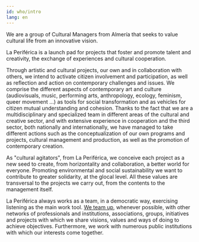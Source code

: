```yaml
---
id: who/intro
lang: en
---
```


We are a group of Cultural Managers from Almería that seeks to value cultural
life from an innovative vision.

La Periférica is a launch pad for projects that foster and promote talent and
creativity, the exchange of experiences and cultural cooperation.

Through artistic and cultural projects, our own and in collaboration with
others, we intend to activate citizen involvement and participation, as well as
reflection and action on contemporary challenges and issues. We comprise the
different aspects of contemporary art and culture (audiovisuals, music,
performing arts, anthropology, ecology, feminism, queer movement ...) as tools
for social transformation and as vehicles for citizen mutual understanding and
cohesion. Thanks to the fact that we are a multidisciplinary and specialized
team in different areas of the cultural and creative sector, and with
extensive experience in cooperation and the third sector, both nationally and
internationally, we have managed to take different actions such as the 
conceptualization of our own programs and projects, cultural management and 
production, as well as the promotion of contemporary creation.

As "cultural agitators", from La Periférica, we conceive each project as a new
seed to create, from horizontality and collaboration, a better world for
everyone. Promoting environmental and social sustainability we want to
contribute to greater solidarity, at the glocal level. All these values
are transversal to the projects we carry out, from the contents to the management itself.

La Periférica always works as a team, in a democratic way, exercising
listening as the main work tool. [We team up](/conexions), whenever possible,
with other networks of professionals and institutions, associations,
groups, initiatives and projects with which we share visions, values and
ways of doing to achieve objectives. Furthermore, we work with numerous public
institutions with which our interests come together. 
